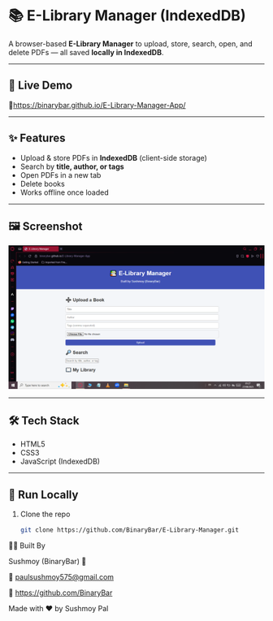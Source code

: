 # 📚 E-Library Manager (IndexedDB)

A browser-based **E-Library Manager** to upload, store, search, open, and delete PDFs — all saved **locally in IndexedDB**.

---

## 🚀 Live Demo
🔗https://binarybar.github.io/E-Library-Manager-App/

---

## ✨ Features
- Upload & store PDFs in **IndexedDB** (client-side storage)
- Search by **title, author, or tags**
- Open PDFs in a new tab
- Delete books
- Works offline once loaded

---

## 🖼️ Screenshot
![App Screenshot](https://github.com/BinaryBar/E-Library-Manager-App/blob/06884859bba67a5102649e53c95f801732e84803/Screenshot.png)

---

## 🛠️ Tech Stack
- HTML5  
- CSS3  
- JavaScript (IndexedDB)

---

## 🏃 Run Locally
1. Clone the repo  
   ```bash
   git clone https://github.com/BinaryBar/E-Library-Manager.git

👨‍💻 Built By

Sushmoy (BinaryBar) 🚀

📧 paulsushmoy575@gmail.com

🔗 https://github.com/BinaryBar

Made with ❤️ by Sushmoy Pal


